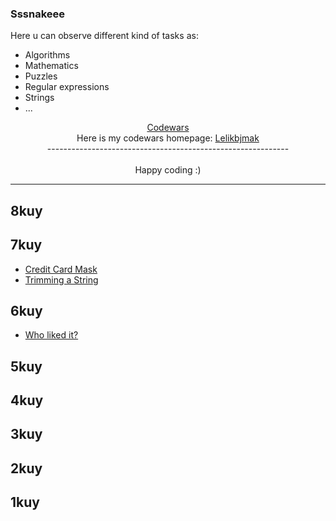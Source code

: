 ### Sssnakeee

Here u can observe different kind of tasks as:

* Algorithms
* Mathematics
* Puzzles
* Regular expressions
* Strings
* ...

<div align="center">
  <a href="https://www.codewars.com"> Codewars</a>
  <br>
  Here is my codewars homepage: <a href = "https://www.codewars.com/users/Lelikbjmak">Lelikbjmak</a>
</div>

<div align="center">
    ------------------------------------------------------------
    <br>
    <br>
    Happy coding :)
</div>

---

## 8kuy

## 7kuy
* [Credit Card Mask](seven/credit_card_mask/credit_card_mask.md)
* [Trimming a String](seven/trim_a_string_kata/trimming_a_string.md)

## 6kuy
* [Who liked it?](six/who_likes_it/who_likes_it.md)

## 5kuy

## 4kuy

## 3kuy

## 2kuy

## 1kuy
